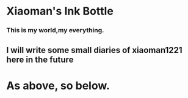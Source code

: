 # Xiaoman's Ink Bottle
### This is my world,my everything.


## I will write some small diaries of xiaoman1221 here in the future


# As above, so below.
